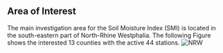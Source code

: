## Area of Interest
The main investigation area for the Soil Moisture Index (SMI) is located in the south-eastern part of North-Rhine Westphalia. The following Figure shows the interested 13 counties with the active 44 stations.
![NRW](https://user-images.githubusercontent.com/22714112/227778427-b9830b12-4f10-46f9-b90b-4b7bf861634a.png)
